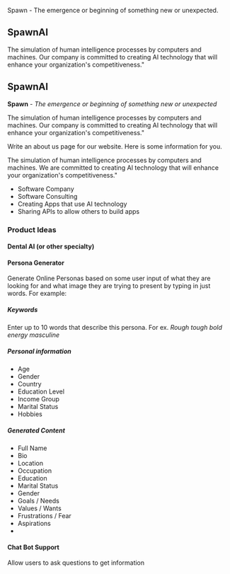 
Spawn - The emergence or beginning of something new or unexpected.
 
## SpawnAI
The simulation of human intelligence processes by computers and machines. Our company is committed to creating AI technology that will enhance your organization's competitiveness."

##  SpawnAI

**Spawn** - *The emergence or beginning of something new or unexpected*

The simulation of human intelligence processes by computers and machines. Our company is committed to creating AI technology that will enhance your organization's competitiveness."

Write an about us page for our website. Here is some information for you.

The simulation of human intelligence processes by computers and machines. We are committed to creating AI technology that will enhance your organization's competitiveness."

- Software Company
- Software Consulting
- Creating Apps that use AI technology
- Sharing APIs to allow others to build apps


### Product Ideas

#### Dental AI (or other specialty)

#### Persona Generator
Generate Online Personas based on some user input of what they are looking for and what image they are trying to present by typing in just words. For example: 

##### Keywords
Enter up to 10 words that describe this persona. For ex. *Rough tough bold energy masculine*

##### Personal information
- Age
- Gender
- Country
- Education Level
- Income Group
- Marital Status
- Hobbies

##### Generated Content
- Full Name
- Bio
- Location
- Occupation
- Education
- Marital Status
- Gender
- Goals / Needs
- Values / Wants
- Frustrations / Fear
- Aspirations
-

#### Chat Bot Support
Allow users to ask questions to get information
